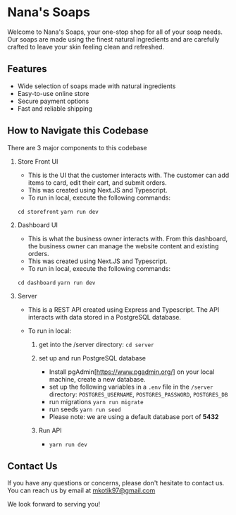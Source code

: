 # Nana's Soaps

Welcome to Nana's Soaps, your one-stop shop for all of your soap needs. Our soaps are made using the finest natural ingredients and are carefully crafted to leave your skin feeling clean and refreshed.

## Features

- Wide selection of soaps made with natural ingredients
- Easy-to-use online store
- Secure payment options
- Fast and reliable shipping

## How to Navigate this Codebase

There are 3 major components to this codebase

1. Store Front UI

   - This is the UI that the customer interacts with. The customer can add items to card, edit their cart, and submit orders.
   - This was created using Next.JS and Typescript.
   - To run in local, execute the following commands:

   `cd storefront`
   `yarn run dev`

2. Dashboard UI

   - This is what the business owner interacts with. From this dashboard, the business owner can manage the website content and existing orders.
   - This was created using Next.JS and Typescript.
   - To run in local, execute the following commands:

   `cd dashboard`
   `yarn run dev`

3. Server

   - This is a REST API created using Express and Typescript. The API interacts with data stored in a PostgreSQL database.
   - To run in local:

     1. get into the /server directory: `cd server`

     2. set up and run PostgreSQL database

        - Install pgAdmin[https://www.pgadmin.org/] on your local machine, create a new database.
        - set up the following variables in a `.env` file in the `/server` directory: `POSTGRES_USERNAME`, `POSTGRES_PASSWORD`, `POSTGRES_DB`
        - run migrations `yarn run migrate`
        - run seeds `yarn run seed`
        - Please note: we are using a default database port of **5432**

     3. Run API

        - `yarn run dev`

## Contact Us

If you have any questions or concerns, please don't hesitate to contact us. You can reach us by email at mkotik97@gmail.com

We look forward to serving you!
